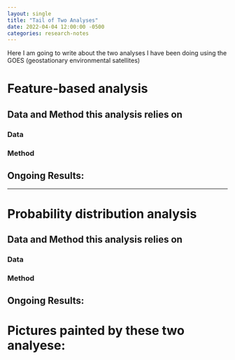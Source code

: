 ```yaml
---
layout: single
title: "Tail of Two Analyses"
date: 2022-04-04 12:00:00 -0500
categories: research-notes
---
```


Here I am going to write about the two analyses I have been doing using the GOES (geostationary environmental satellites)

# Feature-based analysis

## Data and Method this analysis relies on 

### Data


### Method


## Ongoing Results:



----------------------------------------
# Probability distribution analysis

## Data and Method this analysis relies on

### Data


### Method


## Ongoing Results:



# Pictures painted by these two analyese:
